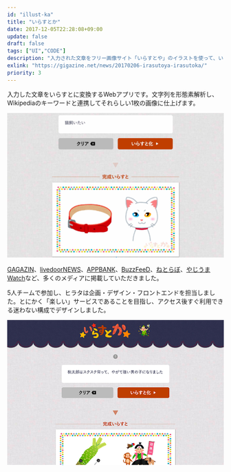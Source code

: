 ```yaml
---
id: "illust-ka"
title: "いらすとか"
date: 2017-12-05T22:28:08+09:00
update: false
draft: false
tags: ["UI","CODE"]
description: "入力された文章をフリー画像サイト「いらすとや」のイラストを使って、いらすとで表現してくれるサービス。Yahoo!開催の日本最大規模のハッカソン：HackDay優秀賞作品。"
exlink: "https://gigazine.net/news/20170206-irasutoya-irasutoka/"
priority: 3
---
```


入力した文章をいらすとに変換するWebアプリです。文字列を形態素解析し、Wikipediaのキーワードと連携してそれらしい1枚の画像に仕上げます。

![スクリーンショット](ss1.jpg)

[GAGAZIN](https://gigazine.net/news/20170206-irasutoya-irasutoka/)、[livedoorNEWS](https://news.livedoor.com/article/detail/12638328/)、[APPBANK](https://www.appbank.net/2017/02/06/iphone-news/1308841.php)、[BuzzFeeD](https://www.buzzfeed.com/akikochino/irasutoka?utm_term=.qsVLx58j8#.hqond64G4)、[ねとらぼ](https://nlab.itmedia.co.jp/nl/articles/1702/07/news092.html)、[やじうまWatch](https://internet.watch.impress.co.jp/docs/yajiuma/1042606.html)など、多くのメディアに掲載していただきました。

5人チームで参加し、ヒラタは企画・デザイン・フロントエンドを担当しました。とにかく「楽しい」サービスであることを目指し、アクセス後すぐ利用できる迷わない構成でデザインしました。

![スクリーンショット](ss2.jpg)

